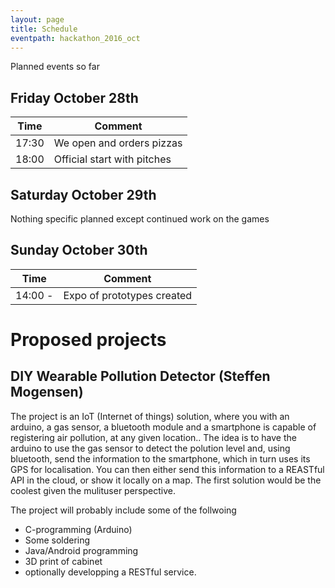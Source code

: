 ```yaml
---
layout: page
title: Schedule
eventpath: hackathon_2016_oct
---
```



Planned events so far

Friday October 28th
------------------

| Time  | Comment |
| ------------- | ------------- |
| 17:30 | We open and orders pizzas  |
| 18:00  | Official start with pitches  |


Saturday October 29th
--------------------

Nothing specific planned except continued work on the games


Sunday October 30th
-----------------


| Time  | Comment |
| ------------- | ------------- |
| 14:00 -  | Expo of prototypes created |


Proposed projects
============

DIY Wearable Pollution Detector (Steffen Mogensen)
---------------------------------------------------

The project is an IoT (Internet of things) solution, where you with an arduino, a gas sensor, a bluetooth module and a smartphone is capable of registering air pollution, at any given location..
The idea is to have the arduino to use the gas sensor to detect the polution level and, using bluetooth, send the information to the smartphone, which in turn uses its GPS for localisation.
You can then either send this information to a REASTful API in the cloud, or show it locally on a map. The first solution would be the coolest given the mulituser perspective.

The project will probably include some of the follwoing

  * C-programming (Arduino)
  * Some soldering
  * Java/Android programming
  * 3D print of cabinet
  * optionally developping a RESTful service.
